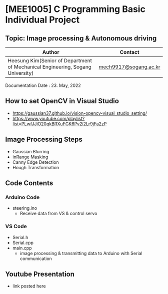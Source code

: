 # [MEE1005] C Programming Basic Individual Project
## Topic: Image processing & Autonomous driving
Author|Contact
---|---
Heesung Kim(Senior of Department of Mechanical Engineering, Sogang University)|mech9917@sogang.ac.kr

Documentation Date : 23. May, 2022

## How to set OpenCV in Visual Studio
- https://gaussian37.github.io/vision-opencv-visual_studio_setting/
- https://www.youtube.com/playlist?list=PLwfJJiO20qkBRXuFGK6Pv2i2Lr9jFa2zP

## Image Processing Steps
- Gaussian Blurring
- inRange Masking
- Canny Edge Detection
- Hough Transformation

## Code Contents
### Arduino Code
  - steering.ino
    - Receive data from VS & control servo
### VS Code
  - Serial.h
  - Serial.cpp
  - main.cpp
    - image processing & transmitting data to Arduino with Serial communication
## Youtube Presentation
- link posted here
